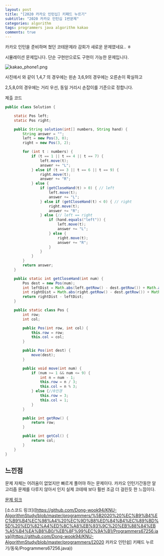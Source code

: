 ```yaml
---
layout: post
title: "[2020 카카오 인턴십] 키패드 누르기"
subtitle: "2020 카카오 인턴십 1번문제"
categories: algorithm
tags: programmers java algorithm kakao
comments: true
---
```


카카오 인턴을 준비하며 쳤던 코테문제라 감회가 새로운 문제였네요.. ㅎ

시뮬레이션 문제입니다. 단순 구현만으로도 구현이 가능한 문제입니다. 

![kakao_phone1.png](https://grepp-programmers.s3.ap-northeast-2.amazonaws.com/files/production/4b69a271-5f4a-4bf4-9ebf-6ebed5a02d8d/kakao_phone1.png)

사진에서 와 같이 1,4,7 의 경우에는 왼손 3,6,9의 경우에는 오른손이 확실하고

2,5,8,0의 경우에는 거리 우선, 동일 거리시 손잡이를 기준으로 정합니다. 



제출 코드 

~~~java
public class Solution {

    static Pos left;
    static Pos right;

    public String solution(int[] numbers, String hand) {
        String answer = "";
        left = new Pos(3, 0);
        right = new Pos(3, 2);

        for (int t : numbers) {
            if (t == 1 || t == 4 || t == 7) {
                left.move(t);
                answer += "L";
            } else if (t == 3 || t == 6 || t == 9) {
                right.move(t);
                answer += "R";
            } else {
                if (getCloseHand(t) > 0) { // left
                    left.move(t);
                    answer += "L";
                } else if (getCloseHand(t) < 0) { // right
                    right.move(t);
                    answer += "R";
                } else {// left == right
                    if (hand.equals("left")) {
                        left.move(t);
                        answer += "L";
                    } else {
                        right.move(t);
                        answer += "R";
                    }
                }
            }
        }
        return answer;
    }

    public static int getCloseHand(int num) {
        Pos dest = new Pos(num);
        int leftDist = Math.abs(left.getRow() - dest.getRow()) + Math.abs(left.getCol() - dest.getCol());
        int rightDist = Math.abs(right.getRow() - dest.getRow()) + Math.abs(right.getCol() - dest.getCol());
        return rightDist - leftDist;
    }

    public static class Pos {
        int row;
        int col;

        public Pos(int row, int col) {
            this.row = row;
            this.col = col;
        }

        public Pos(int dest) {
            move(dest);
        }

        public void move(int num) {
            if (num >= 1 && num <= 9) {
                int n = num - 1;
                this.row = n / 3;
                this.col = n % 3;
            } else {//0인경
                this.row = 3;
                this.col = 1;
            }
        }

        public int getRow() {
            return row;
        }

        public int getCol() {
            return col;
        }
    }
}

~~~

## 느낀점

문제 자체는 어려움이 없었지만 빠르게 풀어야 하는 문제이다. 카카오 인턴기간동안 알고리즘 문제를 다루지 않아서 인지 실제 코테때 보다 훨씬 조금 더 걸린듯 한 느낌이다. 





[문제 링크](https://programmers.co.kr/learn/courses/30/lessons/67256?language=java) 

[소스코드 링크]([https://github.com/Dong-wook94/KNU-AlgorithmStudy/blob/master/programmers/%5B2020%20%EC%B9%B4%EC%B9%B4%EC%98%A4%20%EC%9D%B8%ED%84%B4%EC%89%BD%5D%20%ED%82%A4%ED%8C%A8%EB%93%9C%20%EB%88%84%EB%A5%B4%EA%B8%B0/%EB%8F%99%EC%9A%B1/Programmers67256.java](https://github.com/Dong-wook94/KNU-AlgorithmStudy/blob/master/programmers/[2020 카카오 인턴쉽] 키패드 누르기/동욱/Programmers67256.java))

